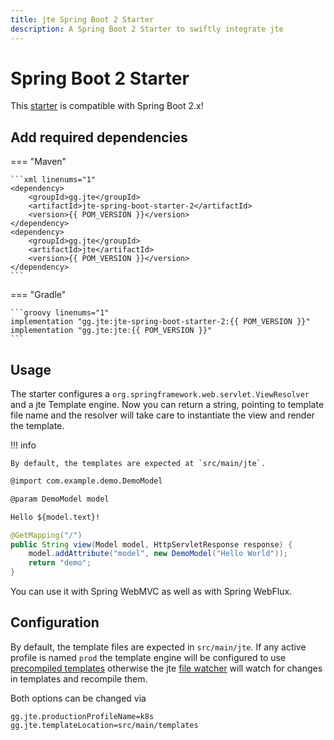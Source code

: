 ```yaml
---
title: jte Spring Boot 2 Starter
description: A Spring Boot 2 Starter to swiftly integrate jte
---
```


# Spring Boot 2 Starter

This [starter](https://docs.spring.io/spring-boot/docs/2.7.x/reference/htmlsingle/#using.build-systems.starters) is compatible with Spring Boot 2.x!

## Add required dependencies

=== "Maven"

    ```xml linenums="1"
    <dependency>
        <groupId>gg.jte</groupId>
        <artifactId>jte-spring-boot-starter-2</artifactId>
        <version>{{ POM_VERSION }}</version>
    </dependency>
    <dependency>
        <groupId>gg.jte</groupId>
        <artifactId>jte</artifactId>
        <version>{{ POM_VERSION }}</version>
    </dependency>
    ```

=== "Gradle"

    ```groovy linenums="1"
    implementation "gg.jte:jte-spring-boot-starter-2:{{ POM_VERSION }}"
    implementation "gg.jte:jte:{{ POM_VERSION }}"
    ```

## Usage

The starter configures a `org.springframework.web.servlet.ViewResolver` and a jte Template engine. Now you can return a string, pointing to template file name  and the resolver will take care to instantiate the view and render the template.

!!! info

    By default, the templates are expected at `src/main/jte`.

```html linenums="1"
@import com.example.demo.DemoModel

@param DemoModel model

Hello ${model.text}!
```

```java linenums="1"
@GetMapping("/") 
public String view(Model model, HttpServletResponse response) {
    model.addAttribute("model", new DemoModel("Hello World"));
    return "demo";
}
```

You can use it with Spring WebMVC as well as with Spring WebFlux.

## Configuration 

By default, the template files are expected in `src/main/jte`.  If any active profile is named `prod` the template engine will be configured
to use [precompiled templates](pre-compiling.md) otherwise the jte [file watcher](hot-reloading.md) will watch for changes in templates and recompile them.

Both options can be changed via

```properties linenums="1"
gg.jte.productionProfileName=k8s
gg.jte.templateLocation=src/main/templates
```


